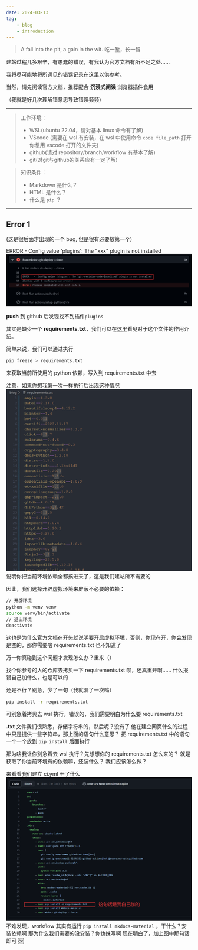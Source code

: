 ```yaml
---
date: 2024-03-13
tag:
    - blog
    - introduction
---
```


> A fall into the pit, a gain in the wit.
> 吃一堑，长一智

建站过程几多艰辛，有愚蠢的错误，有我认为官方文档有所不足之处……

我将尽可能地将所遇见的错误记录在这里以供参考。

当然，请先阅读官方文档，推荐配合 **沉浸式阅读** 浏览器插件食用

<!-- more -->

（我就是好几次理解错意思导致错误频频）

---

> 工作环境：
> 
> - WSL(ubuntu 22.04，请对基本 linux 命令有了解)
> - VScode (需要在 wsl 有安装，在 wsl 中使用命令 `code file_path` 打开你想用 vscode 打开的文件夹)
> - github(请对 repository/branch/workflow 有基本了解)
> - git(对git与github的关系应有一定了解)


> 知识条件：
>
> - Markdown 是什么？
> - HTML 是什么？
> - 什么是 `pip` ？

---


## Error 1

(这是很后面才出现的一个 bug, 但是很有必要放第一个)

ERROR - Config value 'plugins': The "xxx" plugin is not installed
![](attachments/mkdocs.png)

**push** 到 github 后发现找不到插件`plugins`

其实是缺少一个 **requirements.txt**，我们可以在[这里](https://www.freecodecamp.org/news/python-requirementstxt-explained/)看见对于这个文件的作用介绍。

简单来说，我们可以通过执行
```bash
pip freeze > requirements.txt
```
来获取当前所使用的 python 依赖，写入到 requirements.txt 中去

注意，如果你想我第一次一样执行后出现这种情况
![|175](attachments/mkdocs-1.png)
说明你把当前环境依赖全都搞进来了，这是我们建站所不需要的

因此，我们选择开辟虚拟环境来屏蔽不必要的依赖：
```bash
// 开辟环境
python -m venv venv
source venv/bin/activate
// 退出环境
deactivate
```
这也是为什么官方文档在开头就说明要开启虚拟环境，否则，你现在开，你会发现是空的，那你需要啥 requirements.txt 也不知道了

万一你真碰到这个问题才发现怎么办？重来（）

找个你参考的人的仓库去拷贝一下 requirements.txt 呗，还真重开啊……
什么报错自己加什么，也是可以的

还是不行？别急，少了一句（我就漏了一次呜）
```bash
pip install -r requirements.txt
```
可别急着拷贝去 wsl 执行，错误的，我们需要明白为什么要 requirements.txt

**.txt** 文件我们很熟悉，存储字符串的，然后呢？没有了
他在建立网页什么的过程中只是提供一些字符串，那上面的语句什么意思？
把 requirements.txt 中的语句一个一个放到 `pip install` 后面执行

那为啥我让你别急着去 wsl 执行？先想想你的 requirements.txt 怎么来的？
就是获取了你当前环境有的依赖嘛，还装什么？
我们应该怎么做？

来看看我们建立 ci.yml 干了什么
![|400](attachments/mkdocs-2.png)
不难发现，workflow 其实有运行 `pip install mkdocs-material` ，干什么？安装依赖啊
那为什么我们需要的没安装？你也妹写啊
现在明白了，加上图中那句话即可 🆗